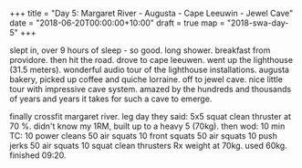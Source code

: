 +++
title = "Day 5: Margaret River - Augusta - Cape Leeuwin - Jewel Cave"
date = "2018-06-20T00:00:00+10:00"
draft = true
map = "2018-swa-day-5"
+++

slept in, over 9 hours of sleep - so good. long shower. breakfast from providore. then hit the road. drove to cape leeuwen.
went up the lighthouse (31.5 meters). wonderful audio tour of the lighthouse installations.
augusta bakery, picked up coffee and quiche lorraine. off to jewel cave. nice little tour with impressive cave system.
amazed by the hundreds and thousands of years and years it takes for such a cave to emerge.

finally crossfit margaret river. leg day they said:
5x5 squat clean thruster at 70 %. didn't know my 1RM, built up to a heavy 5 (70kg).
then wod: 10 min TC:
10 power cleans
50 air squats
10 front squats
50 air squats
10 push jerks
50 air squats
10 squat clean thrusters
Rx weight at 70kg. used 60kg. finished 09:20.
